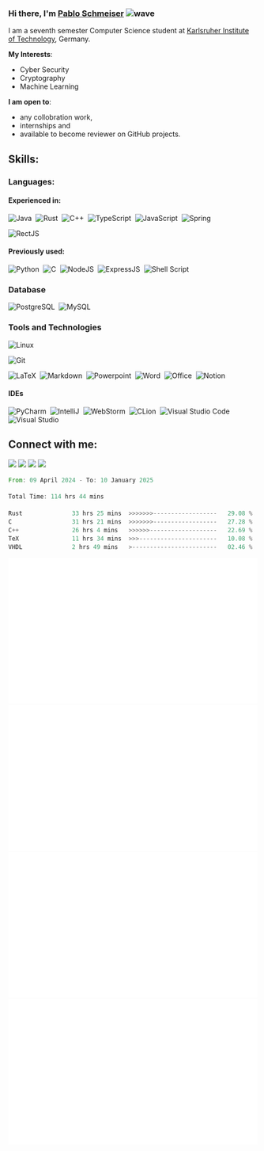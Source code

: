 ### Hi there, I'm [Pablo Schmeiser](https://pablo-schmeiser.github.io) <img alt="wave" src="https://raw.githubusercontent.com/MartinHeinz/MartinHeinz/master/wave.gif" width="30px">

I am a seventh semester Computer Science student at [Karlsruher Institute of Technology](https://kit.edu), Germany.

**My Interests**:
- Cyber Security
- Cryptography
- Machine Learning

 **I am open to**:

- any collobration work,
- internships and
- available to become reviewer on GitHub projects.

## Skills:

### Languages:
#### Experienced in:
![Java](https://img.shields.io/badge/Java-ED8B00?style=for-the-badge&logo=java&logoColor=white)&nbsp;
![Rust](https://img.shields.io/badge/Rust-000000?style=for-the-badge&logo=rust&logoColor=white)&nbsp;
![C++](https://img.shields.io/badge/C%2B%2B-00599C?style=for-the-badge&logo=c%2B%2B&logoColor=white)&nbsp;
![TypeScript](https://img.shields.io/badge/TypeScript-007ACC?style=for-the-badge&logo=typescript&logoColor=white)&nbsp;
![JavaScript](https://img.shields.io/badge/JavaScript-F7DF1E?style=for-the-badge&logo=javascript&logoColor=black)&nbsp;
![Spring](https://img.shields.io/badge/Spring-6DB33F?style=for-the-badge&logo=spring&logoColor=white)&nbsp;

![RectJS](https://img.shields.io/badge/React-20232A?style=for-the-badge&logo=react&logoColor=61DAFB)&nbsp;

#### Previously used:
![Python](https://img.shields.io/badge/Python-3776AB?style=for-the-badge&logo=python&logoColor=white)&nbsp;
![C](https://img.shields.io/badge/C-00599C?style=for-the-badge&logo=c&logoColor=white)&nbsp;
![NodeJS](https://img.shields.io/badge/Node.js-43853D?style=for-the-badge&logo=node.js&logoColor=white)&nbsp;
![ExpressJS](https://img.shields.io/badge/Express.js-404D59?style=for-the-badge)&nbsp;
![Shell Script](https://img.shields.io/badge/Shell_Script-121011?style=for-the-badge&logo=gnu-bash&logoColor=white)&nbsp;

### Database

![PostgreSQL](https://img.shields.io/badge/PostgreSQL-316192?style=for-the-badge&logo=postgresql&logoColor=white)&nbsp;
![MySQL](https://img.shields.io/badge/MySQL-00000F?style=for-the-badge&logo=mysql&logoColor=white)&nbsp;

### Tools and Technologies

![Linux](https://img.shields.io/badge/Linux-FCC624?style=for-the-badge&logo=linux&logoColor=black)&nbsp;

![Git](https://img.shields.io/badge/GIT-E44C30?style=for-the-badge&logo=git&logoColor=white)&nbsp;

![LaTeX](https://img.shields.io/badge/latex-%23008080.svg?style=for-the-badge&logo=latex&logoColor=white)&nbsp;
![Markdown](https://img.shields.io/badge/markdown-%23000000.svg?style=for-the-badge&logo=markdown&logoColor=white)&nbsp;
![Powerpoint](https://img.shields.io/badge/Microsoft_PowerPoint-B7472A?style=for-the-badge&logo=microsoft-powerpoint&logoColor=white)&nbsp;
![Word](https://img.shields.io/badge/Microsoft_Word-2B579A?style=for-the-badge&logo=microsoft-word&logoColor=white)&nbsp;
![Office](https://img.shields.io/badge/Microsoft_Office-D83B01?style=for-the-badge&logo=microsoft-office&logoColor=white)&nbsp;
![Notion](https://img.shields.io/badge/Notion-000000?style=for-the-badge&logo=notion&logoColor=white)&nbsp;

#### IDEs

![PyCharm](https://img.shields.io/badge/pycharm-143?style=for-the-badge&logo=pycharm&logoColor=black&color=black&labelColor=brightgreen)&nbsp;
![IntelliJ](https://img.shields.io/badge/IntelliJ_IDEA-000000.svg?style=for-the-badge&logo=intellij-idea&logoColor=black&color=black&labelColor=orange)&nbsp;
![WebStorm](https://img.shields.io/badge/WebStorm-000000?style=for-the-badge&logo=WebStorm&logoColor=black&color=black&labelColor=blue)&nbsp;
![CLion](https://img.shields.io/badge/CLion-000000?style=for-the-badge&logo=clion&logoColor=black&color=black&labelColor=yellowgreen)&nbsp;
![Visual Studio Code](https://img.shields.io/badge/Visual%20Studio%20Code-0078d7.svg?style=for-the-badge&logo=visual-studio-code&logoColor=white)&nbsp;
![Visual Studio](https://img.shields.io/badge/Visual_Studio-5C2D91?style=for-the-badge&logo=visual%20studio&logoColor=white)&nbsp;
## Connect with me:

<p align = "center">

[<img src ="https://img.shields.io/badge/website-%23.svg?&style=for-the-badge&logo=www&logoColor=white%22&color=black">](https://pablo-schmeiser.github.io/)
[<img src="https://img.shields.io/badge/twitter-%231DA1F2.svg?&style=for-the-badge&logo=twitter&logoColor=white&color=black" />](https://twitter.com/pablosmr1) 
[<img src="https://img.shields.io/badge/linkedin-%2312100E.svg?&style=for-the-badge&logo=linkedin&logoColor=white&color=black" />](https://www.linkedin.com/in/pablo-schmeiser-691630208/)
[<img src="https://img.shields.io/badge/instagram-%2312100E.svg?&style=for-the-badge&logo=instagram&logoColor=white&color=black" />](https://instagram.com/pablo_smr52)
</p>

<!--START_SECTION:waka-->

```rust
From: 09 April 2024 - To: 10 January 2025

Total Time: 114 hrs 44 mins

Rust              33 hrs 25 mins  >>>>>>>------------------   29.08 %
C                 31 hrs 21 mins  >>>>>>>------------------   27.28 %
C++               26 hrs 4 mins   >>>>>>-------------------   22.69 %
TeX               11 hrs 34 mins  >>>----------------------   10.08 %
VHDL              2 hrs 49 mins   >------------------------   02.46 %
```

<!--END_SECTION:waka-->

<p float="left">
  <img src ="https://raw.githubusercontent.com/pablo-schmeiser/github-stats/master/generated/overview.svg#gh-dark-mode-only"/>
  <img src ="https://raw.githubusercontent.com/pablo-schmeiser/github-stats/master/generated/overview.svg#gh-light-mode-only"/>

  <img src ="https://raw.githubusercontent.com/pablo-schmeiser/github-stats/master/generated/languages.svg#gh-dark-mode-only"/>
  <img src ="https://raw.githubusercontent.com/pablo-schmeiser/github-stats/master/generated/languages.svg#gh-light-mode-only"/>
</p>

<!-- [<img src="https://github-profile-trophy.vercel.app/?username=pablo-schmeiser&row=2&column=3" />](https://github.com/ryo-ma/github-profile-trophy) -->
